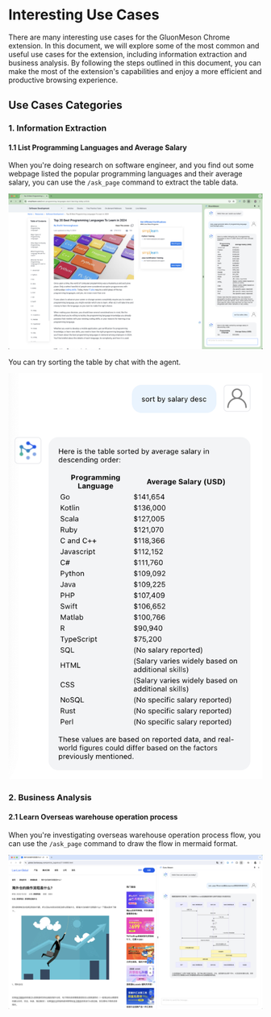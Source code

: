 # Interesting Use Cases
There are many interesting use cases for the GluonMeson Chrome extension. In this document, we will explore some of the most common and useful use cases for the extension, including information extraction and business analysis. By following the steps outlined in this document, you can make the most of the extension's capabilities and enjoy a more efficient and productive browsing experience.

## Use Cases Categories

### 1. Information Extraction

#### 1.1 List Programming Languages and Average Salary
When you're doing research on software engineer, and you find out some webpage listed the popular programming languages and their average salary, you can use the `/ask_page` command to extract the table data.

<img src="../images/usecases/extract_information_from_webpage.png"/>

You can try sorting the table by chat with the agent.

<img src="../images/usecases/sort_programming_language_by_average_salary.png"/>

### 2. Business Analysis

#### 2.1 Learn Overseas warehouse operation process
When you're investigating overseas warehouse operation process flow, you can use the `/ask_page` command to draw the flow in mermaid format.

<img src="../images/usecases/mermaid_sequence_diagram.png"/>
